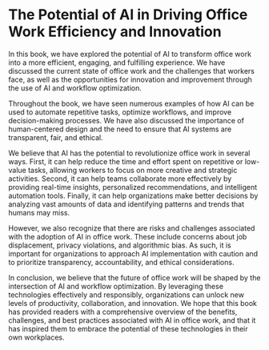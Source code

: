 # The Potential of AI in Driving Office Work Efficiency and Innovation

In this book, we have explored the potential of AI to transform office work into a more efficient, engaging, and fulfilling experience. We have discussed the current state of office work and the challenges that workers face, as well as the opportunities for innovation and improvement through the use of AI and workflow optimization.

Throughout the book, we have seen numerous examples of how AI can be used to automate repetitive tasks, optimize workflows, and improve decision-making processes. We have also discussed the importance of human-centered design and the need to ensure that AI systems are transparent, fair, and ethical.

We believe that AI has the potential to revolutionize office work in several ways. First, it can help reduce the time and effort spent on repetitive or low-value tasks, allowing workers to focus on more creative and strategic activities. Second, it can help teams collaborate more effectively by providing real-time insights, personalized recommendations, and intelligent automation tools. Finally, it can help organizations make better decisions by analyzing vast amounts of data and identifying patterns and trends that humans may miss.

However, we also recognize that there are risks and challenges associated with the adoption of AI in office work. These include concerns about job displacement, privacy violations, and algorithmic bias. As such, it is important for organizations to approach AI implementation with caution and to prioritize transparency, accountability, and ethical considerations.

In conclusion, we believe that the future of office work will be shaped by the intersection of AI and workflow optimization. By leveraging these technologies effectively and responsibly, organizations can unlock new levels of productivity, collaboration, and innovation. We hope that this book has provided readers with a comprehensive overview of the benefits, challenges, and best practices associated with AI in office work, and that it has inspired them to embrace the potential of these technologies in their own workplaces.
